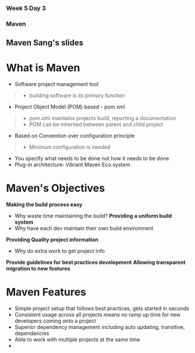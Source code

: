 ### Week 5 Day 3

### Maven

## Maven Sang's slides

# What is Maven

 - Software project management tool
>  - building software is its primary function
 - Project Object Model (POM) based - pom.xml
>  - pom.xml maintains projects build, reporting a documentation
>  - POM can be inherited between parent and child project
 - Based on Convention over configuration principle
>  - Minimum configuration is needed
 - You specify what needs to be done not how it needs to be done
 - Plug-in architecture: Vibrant Maven Eco.system

# Maven's Objectives
**Making the build process easy**
 - Why waste time maintaining the build?
**Providing a uniform build system**
 - Why have each dev maintain their own build environment

**Providing Quality project information**
 - Why do extra work to get project info

**Provide guidelines for best practices development**
**Allowing transparent migration to new features**

# Maven Features
 - Simple project setup that follows best practices, gets started in seconds
 - Consistent usage across all projects means no ramp up time for new developers coming onto a project
 - Superior dependency management including auto updating, transitive, dependencies
 - Able to work with multiple projects at the same time
 - 